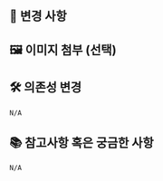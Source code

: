 <!-- MR 제목은 다음을 참고해서 작성해주세요.
[#issue] type: Short (50 chars or less) summary of changes
ex. [S12P21A701-1] feat: Summarize changes in around 50 characters or less
-->

## 🔎 변경 사항

<!-- 변경 사항에 대해 설명해주세요. -->

## 🖼️ 이미지 첨부 (선택)

<!--<img src="파일 주소" width="30%" height="30%"/> -->

## 🛠️ 의존성 변경

<!-- 새로 추가한 의존성이 있다면 작성해주세요. -->
<!-- 만약 없다면, N/A라고 작성해주세요. -->

```
N/A
```

## 📚 참고사항 혹은 궁금한 사항

<!-- 리뷰어가 참고해야 할 사항이 있거나 궁금한 사항이 있는 경우 작성해주세요.
(ex. react-query 라이브러리를 추가했습니다. pull 받으신 후에 npm i / yarn 입력해주세요.)
(ex. query를 어떻게 사용해야 하는지 모르겠습니다. 방법 좀 공유해주세요.)
(ex. table join SQL문을 어떻게 작성해야하는지 모르겠습니다. 참고한 링크 공유합니다. -->

```
N/A
```
